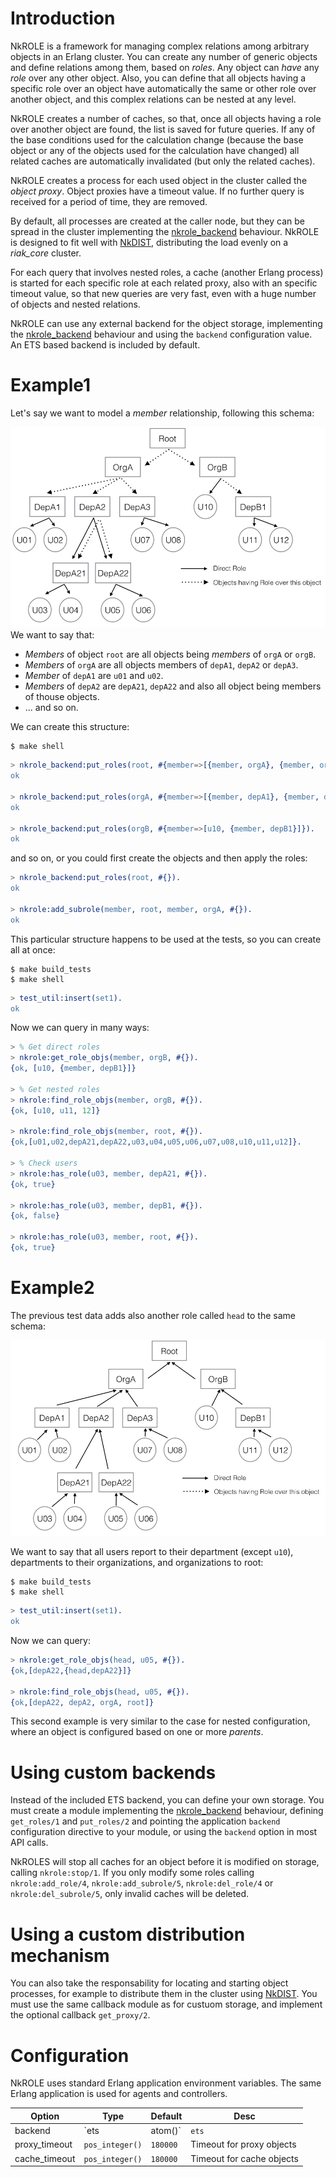 # Introduction

NkROLE is a framework for managing complex relations among arbitrary objects in an Erlang cluster. You can create any number of generic objects and define relations among them, based on _roles_. Any object can _have_ any _role_ over any other object. Also, you can define that all objects having a specific role over an object have automatically the same or other role over another object, and this complex relations can be nested at any level.

NkROLE creates a number of caches, so that, once all objects having a role over another object are found, the list is saved for future queries. If any of the base conditions used for the calculation change (because the base object or any of the objects used for the calculation have changed) all related caches are automatically invalidated (but only the related caches).

NkROLE creates a process for each used object in the cluster called the _object proxy_. Object proxies have a timeout value. If no further query is received for a period of time, they are removed.

By default, all processes are created at the caller node, but they can be spread in the cluster implementing the [nkrole_backend](src/nkrole_backend.erl) behaviour. NkROLE is designed to fit well with [NkDIST](https://github.com/Nekso/nkdist), distributing the load evenly on a _riak_core_ cluster. 

For each query that involves nested roles, a cache (another Erlang process) is started for each specific role at each related proxy, also with an specific timeout value, so that new queries are very fast, even with a huge number of objects and nested relations.

NkROLE can use any external backend for the object storage, implementing the [nkrole_backend](src/nkrole_backend.erl) behaviour and using the `backend` configuration value. An ETS based backend is included by default.

# Example1

Let's say we want to model a _member_ relationship, following this schema:

![Roles1](test/Roles1.png)
We want to say that:

* _Members_ of object `root` are all objects being _members_ of `orgA` or `orgB`.
* _Members_ of `orgA` are all objects members of `depA1`, `depA2` or `depA3`.
* _Member_ of `depA1` are `u01` and `u02`.
* _Members_ of `depA2` are `depA21`, `depA22` and also all object being members of thouse objects.
* ... and so on.

We can create this structure:
```
$ make shell
```

```erlang
> nkrole_backend:put_roles(root, #{member=>[{member, orgA}, {member, orgB}]}).
ok

> nkrole_backend:put_roles(orgA, #{member=>[{member, depA1}, {member, depA2}, {member, depA3}]}).
ok

> nkrole_backend:put_roles(orgB, #{member=>[u10, {member, depB1}]}).
ok
```

and so on, or you could first create the objects and then apply the roles:
```erlang
> nkrole_backend:put_roles(root, #{}).
ok

> nkrole:add_subrole(member, root, member, orgA, #{}).
ok
```

This particular structure happens to be used at the tests, so you can create all at once:

```
$ make build_tests
$ make shell
```

```erlang
> test_util:insert(set1).
ok
```

Now we can query in many ways:
```erlang
> % Get direct roles
> nkrole:get_role_objs(member, orgB, #{}).
{ok, [u10, {member, depB1}]}

> % Get nested roles
> nkrole:find_role_objs(member, orgB, #{}).
{ok, [u10, u11, 12]}

> nkrole:find_role_objs(member, root, #{}).
{ok,[u01,u02,depA21,depA22,u03,u04,u05,u06,u07,u08,u10,u11,u12]}.

> % Check users
> nkrole:has_role(u03, member, depA21, #{}).
{ok, true}

> nkrole:has_role(u03, member, depB1, #{}).
{ok, false}

> nkrole:has_role(u03, member, root, #{}).
{ok, true}
```


# Example2

The previous test data adds also another role called `head` to the same schema:

![Roles1](test/Roles2.png)

We want to say that all users report to their department (except `u10`), departments to their organizations, and organizations to root:

```
$ make build_tests
$ make shell
```

```erlang
> test_util:insert(set1).
ok
```

Now we can query:
```erlang
> nkrole:get_role_objs(head, u05, #{}).
{ok,[depA22,{head,depA22}]}

> nkrole:find_role_objs(head, u05, #{}).
{ok,[depA22, depA2, orgA, root]}
```

This second example is very similar to the case for nested configuration, where an object is configured based on one or more _parents_.


# Using custom backends

Instead of the included ETS backend, you can define your own storage. You must create a module implementing the [nkrole_backend](src/nkrole_backend.erl) behaviour, defining `get_roles/1` and `put_roles/2` and pointing the application `backend` configuration directive to your module, or using the `backend` option in most API calls.

NkROLES will stop all caches for an object before it is modified on storage, calling `nkrole:stop/1`. If you only modify some roles calling `nkrole:add_role/4`, `nkrole:add_subrole/5`, `nkrole:del_role/4` or `nkrole:del_subrole/5`, only invalid caches will be deleted.


# Using a custom distribution mechanism

You can also take the responsability for locating and starting object processes, for example to distribute them in the cluster using [NkDIST](https://github.com/Nekso/nkdist). You must use the same callback module as for custuom storage, and implement the optional callback `get_proxy/2`.



# Configuration

NkROLE uses standard Erlang application environment variables. The same Erlang application is used for agents and controllers. 

Option|Type|Default|Desc
---|---|---|---
backend|`ets|atom()`|`ets`|Backend to use, implementing the nkrole_backend behaviour
proxy_timeout|`pos_integer()`|`180000`|Timeout for proxy objects
cache_timeout|`pos_integer()`|`180000`|Timeout for cache objects

